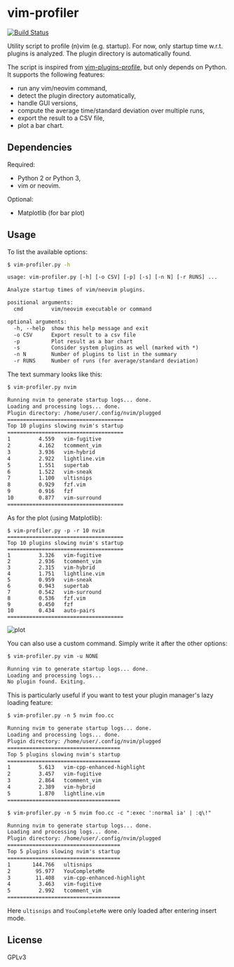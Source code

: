 vim-profiler
============

[![Build Status](https://travis-ci.org/bchretien/vim-profiler.png?branch=master)](https://travis-ci.org/bchretien/vim-profiler)

Utility script to profile (n)vim (e.g. startup). For now, only startup time
w.r.t. plugins is analyzed. The plugin directory is automatically found.

The script is inspired from [vim-plugins-profile][vim-plugins-profile], but
only depends on Python. It supports the following features:

- run any vim/neovim command,
- detect the plugin directory automatically,
- handle GUI versions,
- compute the average time/standard deviation over multiple runs,
- export the result to a CSV file,
- plot a bar chart.

## Dependencies

Required:

- Python 2 or Python 3,
- vim or neovim.

Optional:

- Matplotlib (for bar plot)

## Usage

To list the available options:
```sh
$ vim-profiler.py -h
```

```txt
usage: vim-profiler.py [-h] [-o CSV] [-p] [-s] [-n N] [-r RUNS] ...

Analyze startup times of vim/neovim plugins.

positional arguments:
  cmd         vim/neovim executable or command

optional arguments:
  -h, --help  show this help message and exit
  -o CSV      Export result to a csv file
  -p          Plot result as a bar chart
  -s          Consider system plugins as well (marked with *)
  -n N        Number of plugins to list in the summary
  -r RUNS     Number of runs (for average/standard deviation)
```

The text summary looks like this:

```txt
$ vim-profiler.py nvim

Running nvim to generate startup logs... done.
Loading and processing logs... done.
Plugin directory: /home/user/.config/nvim/plugged
=====================================
Top 10 plugins slowing nvim's startup
=====================================
1         4.559   vim-fugitive
2         4.162   tcomment_vim
3         3.936   vim-hybrid
4         2.922   lightline.vim
5         1.551   supertab
6         1.522   vim-sneak
7         1.100   ultisnips
8         0.929   fzf.vim
9         0.916   fzf
10        0.877   vim-surround
=====================================
```

As for the plot (using Matplotlib):

```
$ vim-profiler.py -p -r 10 nvim
=====================================
Top 10 plugins slowing nvim's startup
=====================================
1         3.326   vim-fugitive
2         2.936   tcomment_vim
3         2.315   vim-hybrid
4         1.751   lightline.vim
5         0.959   vim-sneak
6         0.943   supertab
7         0.542   vim-surround
8         0.536   fzf.vim
9         0.450   fzf
10        0.434   auto-pairs
=====================================
```

![plot](https://raw.githubusercontent.com/bchretien/vim-profiler/master/.images/plot.png "Plot")

You can also use a custom command. Simply write it after the other options:

```txt
$ vim-profiler.py vim -u NONE

Running vim to generate startup logs... done.
Loading and processing logs...
No plugin found. Exiting.
```

This is particularly useful if you want to test your plugin manager's lazy
loading feature:

```txt
$ vim-profiler.py -n 5 nvim foo.cc

Running nvim to generate startup logs... done.
Loading and processing logs... done.
Plugin directory: /home/user/.config/nvim/plugged
====================================
Top 5 plugins slowing nvim's startup
====================================
1         5.613   vim-cpp-enhanced-highlight
2         3.457   vim-fugitive
3         2.864   tcomment_vim
4         2.389   vim-hybrid
5         1.870   lightline.vim
====================================

$ vim-profiler.py -n 5 nvim foo.cc -c ":exec ':normal ia' | :q\!"

Running nvim to generate startup logs... done.
Loading and processing logs... done.
Plugin directory: /home/user/.config/nvim/plugged
====================================
Top 5 plugins slowing nvim's startup
====================================
1       144.766   ultisnips
2        95.977   YouCompleteMe
3        11.408   vim-cpp-enhanced-highlight
4         3.463   vim-fugitive
5         2.992   tcomment_vim
====================================
```

Here `ultisnips` and `YouCompleteMe` were only loaded after entering insert
mode.

## License

GPLv3

[vim-plugins-profile]: https://github.com/hyiltiz/vim-plugins-profile
